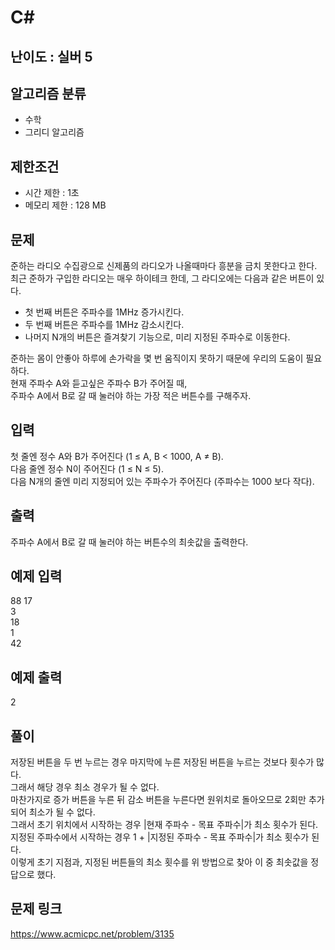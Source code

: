 # C#

## 난이도 : 실버 5

## 알고리즘 분류
  - 수학
  - 그리디 알고리즘

## 제한조건
  - 시간 제한 : 1초
  - 메모리 제한 : 128 MB

## 문제
준하는 라디오 수집광으로 신제품의 라디오가 나올때마다 흥분을 금치 못한다고 한다.<br/>
최근 준하가 구입한 라디오는 매우 하이테크 한데, 그 라디오에는 다음과 같은 버튼이 있다.<br/>

  - 첫 번째 버튼은 주파수를 1MHz 증가시킨다.
  - 두 번째 버튼은 주파수를 1MHz 감소시킨다.
  - 나머지 N개의 버튼은 즐겨찾기 기능으로, 미리 지정된 주파수로 이동한다.

준하는 몸이 안좋아 하루에 손가락을 몇 번 움직이지 못하기 때문에 우리의 도움이 필요하다.<br/>
현재 주파수 A와 듣고싶은 주파수 B가 주어질 때,<br/>
주파수 A에서 B로 갈 때 눌러야 하는 가장 적은 버튼수를 구해주자.<br/>


## 입력
첫 줄엔 정수 A와 B가 주어진다 (1 ≤ A, B < 1000, A ≠ B).<br/>
다음 줄엔 정수 N이 주어진다 (1 ≤ N ≤ 5).<br/>
다음 N개의 줄엔 미리 지정되어 있는 주파수가 주어진다 (주파수는 1000 보다 작다).<br/>


## 출력
주파수 A에서 B로 갈 때 눌러야 하는 버튼수의 최솟값을 출력한다.<br/>


## 예제 입력
88 17<br/>
3<br/>
18<br/>
1<br/>
42<br/>


## 예제 출력
2<br/>


## 풀이
저장된 버튼을 두 번 누르는 경우 마지막에 누른 저장된 버튼을 누르는 것보다 횟수가 많다.<br/>
그래서 해당 경우 최소 경우가 될 수 없다.<br/>
마찬가지로 증가 버튼을 누른 뒤 감소 버튼을 누른다면 원위치로 돌아오므로 2회만 추가되어 최소가 될 수 없다.<br/>
그래서 초기 위치에서 시작하는 경우 |현재 주파수 - 목표 주파수|가 최소 횟수가 된다.<br/>
지정된 주파수에서 시작하는 경우 1 + |지정된 주파수 - 목표 주파수|가 최소 횟수가 된다.<br/>
이렇게 초기 지점과, 지정된 버튼들의 최소 횟수를 위 방법으로 찾아 이 중 최솟값을 정답으로 했다.<br/>


## 문제 링크
https://www.acmicpc.net/problem/3135